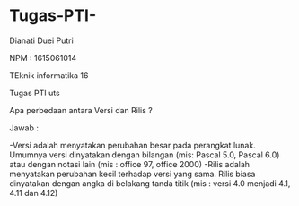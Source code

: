 # Tugas-PTI-

Dianati Duei Putri

NPM : 1615061014

TEknik informatika 16

Tugas PTI uts 

Apa perbedaan antara Versi dan Rilis ?

Jawab :

-Versi adalah menyatakan perubahan besar pada perangkat lunak. Umumnya versi dinyatakan dengan bilangan (mis: Pascal 5.0, Pascal 6.0) atau dengan notasi lain (mis : office 97, office 2000)
-Rilis adalah menyatakan perubahan kecil terhadap versi yang sama. Rilis biasa dinyatakan dengan angka di belakang tanda titik (mis : versi 4.0 menjadi 4.1, 4.11 dan 4.12)
